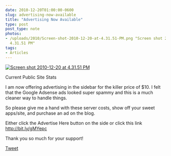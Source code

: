 ```yaml
---
date: 2010-12-20T01:00:00-0600
slug: advertising-now-available
title: "Advertising Now Available"
type: post
post_type: note
photos:
- /uploads/2010/Screen-shot-2010-12-20-at-4.31.51-PM.png "Screen shot 2010-12-20 at
  4.31.51 PM"
tags:
- Articles
---
```


[![](/uploads/2010/Screen-shot-2010-12-20-at-4.31.51-PM.png "Screen shot 2010-12-20 at 4.31.51 PM")](http://brandontreb.com/wp-content/uploads/2010/12/Screen-shot-2010-12-20-at-4.31.51-PM.png)

 Current Public Site Stats
 



I am now offering advertising in the sidebar for the killer price of $10. I felt that the Google Adsense ads looked super spammy and this is a much cleaner way to handle things.


So please give me a hand with these server costs, show off your sweet apps/site, and purchase an ad on the blog.


Either click the Advertise Here button on the side or click this link <http://bit.ly/gMYepc>


Thank you so much for your support!



[Tweet](http://twitter.com/share)

